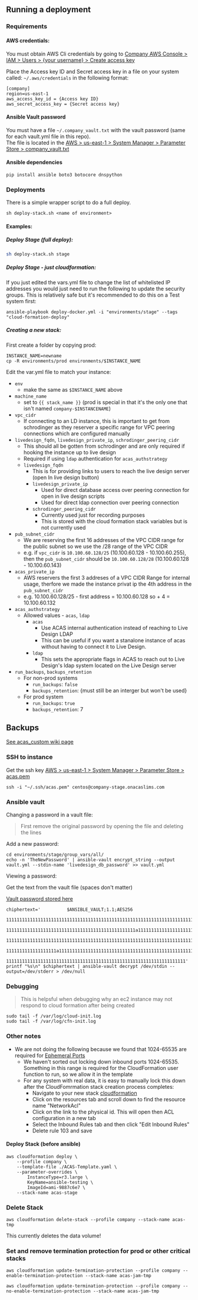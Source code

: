 ## Running a deployment

### Requirements

#### AWS credentials:
You must obtain AWS Cli credentials by going to [Company AWS Console > IAM > Users > {your username} > Create access key](https://console.aws.amazon.com/iam/home?#/users/BrianBolt?section=security_credentials)


Place the Access key ID and Secret access key in a file on your system called:
```~/.aws/credentials``` in the following format:

```
[company]
region=us-east-1
aws_access_key_id = {Access key ID}
aws_secret_access_key = {Secret access key}
```

#### Ansible Vault password
You must have a file `~/.company_vault.txt` with the vault password (same for each vault.yml file in this repo).  
The file is located in the [AWS > us-east-1 > System Manager > Parameter Store > company_vault.txt](https://console.aws.amazon.com/systems-manager/parameters/company_vault.txt/description?region=us-east-1)


#### Ansible dependencies

```
pip install ansible boto3 botocore dnspython
```

### Deployments
There is a simple wrapper script to do a full deploy.

```
sh deploy-stack.sh <name of environment>
```

#### Examples:

##### Deploy Stage (full deploy):

```bash
sh deploy-stack.sh stage
```

##### Deploy Stage - just cloudformation:

If you just edited the vars.yml file to change the list of whitelisted IP addresses you would just need to run the following to update the security groups.  This is relatively safe but it's recommended to do this on a Test system first:

```
ansible-playbook deploy-docker.yml -i "environments/stage" --tags "cloud-formation-deploy"
```

##### Creating a new stack:

First create a folder by copying prod:
```
INSTANCE_NAME=newname
cp -R environments/prod environments/$INSTANCE_NAME
```

Edit the var.yml file to match your instance:

* `env`
    * make the same as `$INSTANCE_NAME` above
* `machine_name`
    * set to `{{ stack_name }}` (prod is special in that it's the only one that isn't named `company-$INSTANCENAME`)
* `vpc_cidr`
    * If connecting to an LD instance, this is important to get from schrodinger as they reserver a specific range for VPC peering connections which are configured manually
* `livedesign_fqdn`, `livedesign_private_ip`, `schrodinger_peering_cidr`
    * This should all be gotten from schrodinger and are only required if hooking the instance up to live design
    * Required if using `ldap` authentication for `acas_authstrategy`
    * `livedesign_fqdn`
      * This is for providing links to users to reach the live design server (open In live design button)
      * `livedesign_private_ip`
        * Used for direct database access over peering connection for open in live design scripts
        * Used for direct ldap connection over peering connection
      * `schrodinger_peering_cidr`
        * Currently used just for recording purposes
        * This is stored with the cloud formation stack variables but is not currently used
* `pub_subnet_cidr`
    * We are reserving the first 16 addresses of the VPC CIDR range for the public subnet so we use the /28 range of the VPC CIDR
    * e.g. if `vpc_cidr` is `10.100.60.128/25` (10.100.60.128 - 10.100.60.255), then the `pub_subnet_cidr` should be `10.100.60.128/28` (10.100.60.128 - 10.100.60.143)
* `acas_private_ip`
    * AWS reservers the first 3 addreses of a VPC CIDR Range for internal usage, therfore we made the instance privat ip the 4th address in the `pub_subnet_cidr`
    * e.g. 10.100.60.128/25 - first address = 10.100.60.128 so + 4 = 10.100.60.132
* `acas_authstrategy`
    * Allowed values - `acas`, `ldap`
        * `acas`
            * Use ACAS internal authentication instead of reaching to Live Design LDAP
            * This can be useful if you want a stanalone instance of acas without having to connect it to Live Design.
        * `ldap`
            * This sets the appropriate flags in ACAS to reach out to Live Design's ldap system located on the Live Design server
* `run_backups`, `backups_retention`
    * For non-prod systems
        * `run_backups`: `false`
        * `backups_retention`: {must still be an interger but won't be used}
    * For prod system
        * `run_backups`: `true`
        * `backups_retention`: 7


## Backups

[See acas_custom wiki page](https://bitbucket.org/company/acas_custom/wiki/Disaster%20recovery)


### SSH to instance
Get the ssh key [AWS > us-east-1 > System Manager > Parameter Store > acas.pem](https://console.aws.amazon.com/systems-manager/parameters/ansible-testing.pem/description?region=us-east-1)

```
ssh -i "~/.ssh/acas.pem" centos@company-stage.onacaslims.com
```


### Ansible vault

Changing a password in a vault file:

> First remove the original password by opening the file and deleting the lines

Add a new password:
```
cd environments/stage/group_vars/all/
echo -n 'TheNewPassword' | ansible-vault encrypt_string --output vault.yml --stdin-name 'livedesign_db_password' >> vault.yml
```

Viewing a password:

Get the text from the vault file (spaces don't matter)

[Vault password stored here](https://console.aws.amazon.com/systems-manager/parameters/company_vault.txt/description?region=us-east-1)
```
chiphertext='          $ANSIBLE_VAULT;1.1;AES256
          11111111111111111111111111111111111111111111111111111111111111111111111111111111
          1111111111111111111111111111111111111111111111111a111111111111111111111111111111
          11111111111111111111111111111111111111111111111111111111111111111111111111111111
          1111111111111111111a111111111111111111111111111111111111111111111111111111111111
            11111111111111111111111111111111111111111111111111111111111111111111'
printf "%s\n" $chiphertext | ansible-vault decrypt /dev/stdin --output=/dev/stderr > /dev/null       
```


### Debugging
> This is helpsful when debugging why an ec2 instance may not respond to cloud formation after being created

```
sudo tail -f /var/log/cloud-init.log
sudo tail -f /var/log/cfn-init.log
```

### Other notes
* We are not doing the following because we found that 1024-65535 are required for [Ephemeral Ports](https://docs.aws.amazon.com/vpc/latest/userguide/vpc-network-acls.html#nacl-ephemeral-ports)
    * We haven't sorted out locking down inbound ports 1024-65535. Something in this range is required for the CloudFormation user function to run, so we allow it in the template
    * For any system with real data, it is easy to manually lock this down after the CloudFomrmation stack creation process completes:
        * Navigate to your new stack [cloudformation](https://console.aws.amazon.com/cloudformation/home?region=us-east-1)
        * Click on the resources tab and scroll down to find the resource name "NetworkAcl"
        * Click on the link to the physical id. This will open then ACL configuration in a new tab
        * Select the Inbound Rules tab and then click "Edit Inbound Rules"
        * Delete rule 103 and save

#### Deploy Stack (before ansible)

```
aws cloudformation deploy \
    --profile company \
    --template-file ./ACAS-Template.yaml \
    --parameter-overrides \
        InstanceType=r3.large \
        KeyName=ansible-testing \
        ImageId=ami-9887c6e7 \
    --stack-name acas-stage
```


### Delete Stack
```
aws cloudformation delete-stack --profile company --stack-name acas-tmp
```
This currently deletes the data volume!

### Set and remove termination protection for prod or other critical stacks
```
aws cloudformation update-termination-protection --profile company --enable-termination-protection --stack-name acas-jam-tmp

aws cloudformation update-termination-protection --profile company --no-enable-termination-protection --stack-name acas-jam-tmp
```

